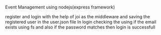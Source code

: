 Event Management using nodejs(express framework)

register and login with the help of joi as the middleware and saving the registered user in the user.json file
In login checking the using if the email exists using fs and also if the password matches then login is successfull